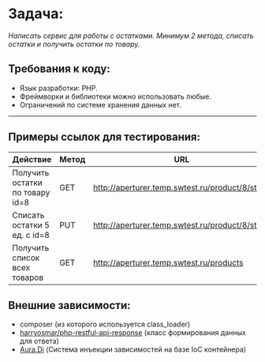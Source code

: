 # Задача:

*Написать сервис для работы с остатками.*
*Минимум 2 метода, списать остатки и получить остатки по товару.*

## Требования к коду:

- Язык разработки: PHP.
- Фреймворки и библиотеки можно использовать любые.
- Ограничений по системе хранения данных нет.

------

## Примеры ссылок для тестирования:

| Действие                        | Метод | URL                                             | Body                |
| ------------------------------- | ----- | ----------------------------------------------- | ------------------- |
| Получить остатки по товару id=8 | GET   | http://aperturer.temp.swtest.ru/product/8/stock |                     |
| Списать остатки 5 ед. с id=8    | PUT   | http://aperturer.temp.swtest.ru/product/8/stock | {"stock_charge": 5} |
| Получить список всех товаров    | GET   | http://aperturer.temp.swtest.ru/products        |                     |

## Внешние зависимости:

- composer (из которого используется class_loader)
- [harryosmar/php-restful-api-response](https://github.com/harryosmar/php-restful-api-response) (класс формирования данных для ответа)
- [Aura.Di](https://github.com/auraphp/Aura.Di) (Система инъекции зависимостей на базе IoC контейнера)
